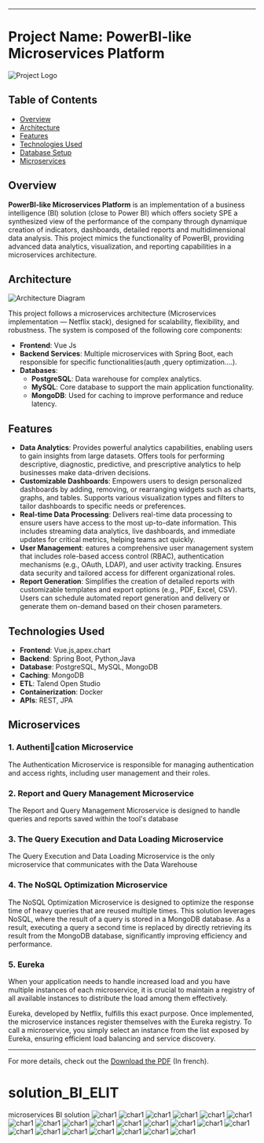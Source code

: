 
---

# Project Name: PowerBI-like Microservices Platform

![Project Logo](./full-version/public/logo.png)

## Table of Contents

- [Overview](#overview)
- [Architecture](#architecture)
- [Features](#features)
- [Technologies Used](#technologies-used)
- [Database Setup](#database-setup)
- [Microservices](#microservices)

## Overview

**PowerBI-like Microservices Platform** is an implementation of a business intelligence (BI) solution (close to Power BI) which offers society SPE a synthesized view of the performance of the company through dynamique creation of indicators, dashboards, detailed reports and multidimensional data analysis. This project mimics the functionality of PowerBI, providing advanced data analytics, visualization, and reporting capabilities in a microservices architecture.

## Architecture

![Architecture Diagram](./arch_micro.png)

This project follows a microservices architecture (Microservices implementation — Netflix stack), designed for scalability, flexibility, and robustness. The system is composed of the following core components:

- **Frontend**: Vue Js
- **Backend Services**: Multiple microservices with Spring Boot, each responsible for specific functionalities(auth ,query optimization....).
- **Databases**: 
  - **PostgreSQL**: Data warehouse for complex analytics.
  - **MySQL**: Core database to support the main application functionality.
  - **MongoDB**: Used for caching to improve performance and reduce latency.

## Features

- **Data Analytics**: Provides powerful analytics capabilities, enabling users to gain insights from large datasets. Offers tools for performing descriptive, diagnostic, predictive, and prescriptive analytics to help businesses make data-driven decisions.
- **Customizable Dashboards**: Empowers users to design personalized dashboards by adding, removing, or rearranging widgets such as charts, graphs, and tables. Supports various visualization types and filters to tailor dashboards to specific needs or preferences.
- **Real-time Data Processing**: Delivers real-time data processing to ensure users have access to the most up-to-date information. This includes streaming data analytics, live dashboards, and immediate updates for critical metrics, helping teams act quickly.
- **User Management**: eatures a comprehensive user management system that includes role-based access control (RBAC), authentication mechanisms (e.g., OAuth, LDAP), and user activity tracking. Ensures data security and tailored access for different organizational roles.
- **Report Generation**: Simplifies the creation of detailed reports with customizable templates and export options (e.g., PDF, Excel, CSV). Users can schedule automated report generation and delivery or generate them on-demand based on their chosen parameters.

## Technologies Used

- **Frontend**: Vue.js,apex.chart
- **Backend**: Spring Boot, Python,Java
- **Database**: PostgreSQL, MySQL, MongoDB
- **Caching**: MongoDB
- **ETL**: Talend Open Studio
- **Containerization**: Docker
- **APIs**: REST, JPA



## Microservices

### 1. **Authentication Microservice**

The Authentication Microservice is responsible for managing authentication and access rights, including user management and their roles.

### 2. **Report and Query Management Microservice**

The Report and Query Management Microservice is designed to handle queries and reports saved within the tool's database

### 3. **The Query Execution and Data Loading Microservice**

The Query Execution and Data Loading Microservice is the only microservice that communicates with the Data Warehouse

### 4. **The NoSQL Optimization Microservice**
The NoSQL Optimization Microservice is designed to optimize the response time of heavy queries that are reused multiple times. This solution leverages NoSQL, where the result of a query is stored in a MongoDB database.
As a result, executing a query a second time is replaced by directly retrieving its result from the MongoDB database, significantly improving efficiency and performance.

### 5. **Eureka**
When your application needs to handle increased load and you have multiple instances of each microservice, it is crucial to maintain a registry of all available instances to distribute the load among them effectively.

Eureka, developed by Netflix, fulfills this exact purpose. Once implemented, the microservice instances register themselves with the Eureka registry. To call a microservice, you simply select an instance from the list exposed by Eureka, ensuring efficient load balancing and service discovery.

---

For more details, check out the [Download the PDF](./Pfe.pdf) (In french).

# solution_BI_ELIT
 microservices BI solution
 ![char1](https://github.com/islemmohamed/solution_BI_ELIT/blob/main/login.png)
 ![char1](https://github.com/islemmohamed/solution_BI_ELIT/blob/main/login%20chargement.png)
 ![char1](https://github.com/islemmohamed/solution_BI_ELIT/blob/main/dashboard.png)
 ![char1](https://github.com/islemmohamed/solution_BI_ELIT/blob/main/query%20creator.png)
 ![char1](https://github.com/islemmohamed/solution_BI_ELIT/blob/main/query%20creator%202.png)
 ![char1](https://github.com/islemmohamed/solution_BI_ELIT/blob/main/query%20creator%203.png)
 ![char1](https://github.com/islemmohamed/solution_BI_ELIT/blob/main/query%20creator%204.png)
 ![char1](https://github.com/islemmohamed/solution_BI_ELIT/blob/main/query%20creator%20after%20done.png)
 ![char1](https://github.com/islemmohamed/solution_BI_ELIT/blob/main/create%20chart.png)
 ![char1](https://github.com/islemmohamed/solution_BI_ELIT/blob/main/chart%201.png)
 ![char1](https://github.com/islemmohamed/solution_BI_ELIT/blob/main/chart%202.png)
 ![char1](https://github.com/islemmohamed/solution_BI_ELIT/blob/main/chart%203.png)
 ![char1](https://github.com/islemmohamed/solution_BI_ELIT/blob/main/export%20excel.png)
 ![char1](https://github.com/islemmohamed/solution_BI_ELIT/blob/main/query%20saver.png)
 ![char1](https://github.com/islemmohamed/solution_BI_ELIT/blob/main/partage%20query.png)
 ![char1](https://github.com/islemmohamed/solution_BI_ELIT/blob/main/insert%20query%20into%20report.png)
 ![char1](https://github.com/islemmohamed/solution_BI_ELIT/blob/main/report%20saver.png)
 ![char1](https://github.com/islemmohamed/solution_BI_ELIT/blob/main/create%20rapport.png)
 ![char1](https://github.com/islemmohamed/solution_BI_ELIT/blob/main/import%20Excel.png)
 ![char1](https://github.com/islemmohamed/solution_BI_ELIT/blob/main/user%20settings.png)
 ![char1](https://github.com/islemmohamed/solution_BI_ELIT/blob/main/edit%20delete%20user.png)
 ![char1](https://github.com/islemmohamed/solution_BI_ELIT/blob/main/liste%20users.png)

